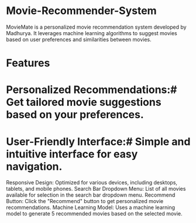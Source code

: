 # Movie-Recommender-System
MovieMate is a personalized movie recommendation system developed by Madhurya. It leverages machine learning algorithms to suggest movies based on user preferences and similarities between movies.
# Features
# Personalized Recommendations:# Get tailored movie suggestions based on your preferences.
# User-Friendly Interface:# Simple and intuitive interface for easy navigation.
Responsive Design: Optimized for various devices, including desktops, tablets, and mobile phones.
Search Bar Dropdown Menu: List of all movies available for selection in the search bar dropdown menu.
Recommend Button: Click the "Recommend" button to get personalized movie recommendations.
Machine Learning Model: Uses a machine learning model to generate 5 recommended movies based on the selected movie.
